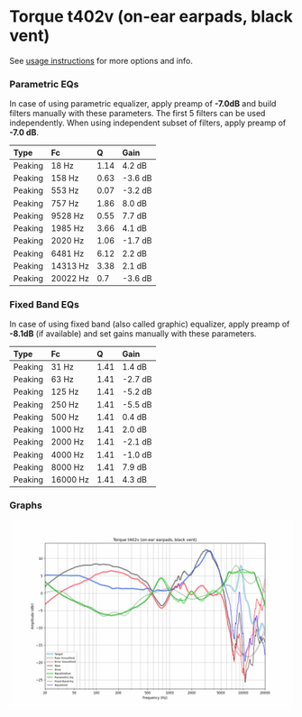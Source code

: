 # Torque t402v (on-ear earpads, black vent)
See [usage instructions](https://github.com/jaakkopasanen/AutoEq#usage) for more options and info.

### Parametric EQs
In case of using parametric equalizer, apply preamp of **-7.0dB** and build filters manually
with these parameters. The first 5 filters can be used independently.
When using independent subset of filters, apply preamp of **-7.0 dB**.

| Type    | Fc       |    Q | Gain    |
|:--------|:---------|:-----|:--------|
| Peaking | 18 Hz    | 1.14 | 4.2 dB  |
| Peaking | 158 Hz   | 0.63 | -3.6 dB |
| Peaking | 553 Hz   | 0.07 | -3.2 dB |
| Peaking | 757 Hz   | 1.86 | 8.0 dB  |
| Peaking | 9528 Hz  | 0.55 | 7.7 dB  |
| Peaking | 1985 Hz  | 3.66 | 4.1 dB  |
| Peaking | 2020 Hz  | 1.06 | -1.7 dB |
| Peaking | 6481 Hz  | 6.12 | 2.2 dB  |
| Peaking | 14313 Hz | 3.38 | 2.1 dB  |
| Peaking | 20022 Hz | 0.7  | -3.6 dB |

### Fixed Band EQs
In case of using fixed band (also called graphic) equalizer, apply preamp of **-8.1dB**
(if available) and set gains manually with these parameters.

| Type    | Fc       |    Q | Gain    |
|:--------|:---------|:-----|:--------|
| Peaking | 31 Hz    | 1.41 | 1.4 dB  |
| Peaking | 63 Hz    | 1.41 | -2.7 dB |
| Peaking | 125 Hz   | 1.41 | -5.2 dB |
| Peaking | 250 Hz   | 1.41 | -5.5 dB |
| Peaking | 500 Hz   | 1.41 | 0.4 dB  |
| Peaking | 1000 Hz  | 1.41 | 2.0 dB  |
| Peaking | 2000 Hz  | 1.41 | -2.1 dB |
| Peaking | 4000 Hz  | 1.41 | -1.0 dB |
| Peaking | 8000 Hz  | 1.41 | 7.9 dB  |
| Peaking | 16000 Hz | 1.41 | 4.3 dB  |

### Graphs
![](./Torque%20t402v%20(on-ear%20earpads,%20black%20vent).png)